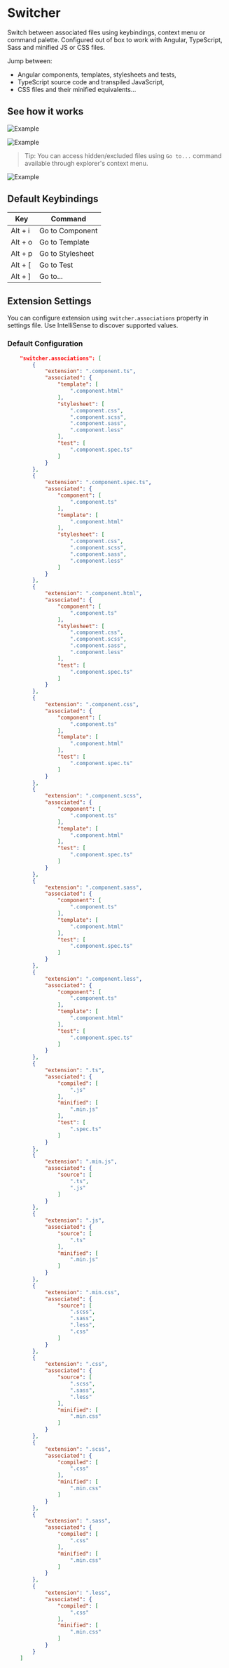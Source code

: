 # Switcher

Switch between associated files using keybindings, context menu or command palette. Configured out of box to work with Angular, TypeScript, Sass and minified JS or CSS files.

Jump between:
- Angular components, templates, stylesheets and tests,
- TypeScript source code and transpiled JavaScript,
- CSS files and their minified equivalents...

## See how it works

![Example](img/example-individual.gif)

![Example](img/example-list.gif)

> Tip: You can access hidden/excluded files using `Go to...` command available through explorer's context menu.

![Example](img/example-tip.gif)

## Default Keybindings

| Key     | Command                    |
|-------  |---                         |
| Alt + i | Go to Component            |
| Alt + o | Go to Template             |
| Alt + p | Go to Stylesheet           |
| Alt + [ | Go to Test                 |
| Alt + ] | Go to...                   |

## Extension Settings

You can configure extension using `switcher.associations` property in settings file. Use IntelliSense to discover supported values.

### Default Configuration
```json
    "switcher.associations": [
        {
            "extension": ".component.ts",
            "associated": {
                "template": [
                    ".component.html"
                ],
                "stylesheet": [
                    ".component.css",
                    ".component.scss",
                    ".component.sass",
                    ".component.less"
                ],
                "test": [
                    ".component.spec.ts"
                ]
            }
        },
        {
            "extension": ".component.spec.ts",
            "associated": {
                "component": [
                    ".component.ts"
                ],
                "template": [
                    ".component.html"
                ],
                "stylesheet": [
                    ".component.css",
                    ".component.scss",
                    ".component.sass",
                    ".component.less"
                ]
            }
        },
        {
            "extension": ".component.html",
            "associated": {
                "component": [
                    ".component.ts"
                ],
                "stylesheet": [
                    ".component.css",
                    ".component.scss",
                    ".component.sass",
                    ".component.less"
                ],
                "test": [
                    ".component.spec.ts"
                ]
            }
        },
        {
            "extension": ".component.css",
            "associated": {
                "component": [
                    ".component.ts"
                ],
                "template": [
                    ".component.html"
                ],
                "test": [
                    ".component.spec.ts"
                ]
            }
        },
        {
            "extension": ".component.scss",
            "associated": {
                "component": [
                    ".component.ts"
                ],
                "template": [
                    ".component.html"
                ],
                "test": [
                    ".component.spec.ts"
                ]
            }
        },
        {
            "extension": ".component.sass",
            "associated": {
                "component": [
                    ".component.ts"
                ],
                "template": [
                    ".component.html"
                ],
                "test": [
                    ".component.spec.ts"
                ]
            }
        },
        {
            "extension": ".component.less",
            "associated": {
                "component": [
                    ".component.ts"
                ],
                "template": [
                    ".component.html"
                ],
                "test": [
                    ".component.spec.ts"
                ]
            }
        },
        {
            "extension": ".ts",
            "associated": {
                "compiled": [
                    ".js"
                ],
                "minified": [
                    ".min.js"
                ],
                "test": [
                    ".spec.ts"
                ]
            }
        },
        {
            "extension": ".min.js",
            "associated": {
                "source": [
                    ".ts",
                    ".js"
                ]
            }
        },
        {
            "extension": ".js",
            "associated": {
                "source": [
                    ".ts"
                ],
                "minified": [
                    ".min.js"
                ]
            }
        },
        {
            "extension": ".min.css",
            "associated": {
                "source": [
                    ".scss",
                    ".sass",
                    ".less",
                    ".css"
                ]
            }
        },
        {
            "extension": ".css",
            "associated": {
                "source": [
                    ".scss",
                    ".sass",
                    ".less"
                ],
                "minified": [
                    ".min.css"
                ]
            }
        },
        {
            "extension": ".scss",
            "associated": {
                "compiled": [
                    ".css"
                ],
                "minified": [
                    ".min.css"
                ]
            }
        },
        {
            "extension": ".sass",
            "associated": {
                "compiled": [
                    ".css"
                ],
                "minified": [
                    ".min.css"
                ]
            }
        },
        {
            "extension": ".less",
            "associated": {
                "compiled": [
                    ".css"
                ],
                "minified": [
                    ".min.css"
                ]
            }
        }
    ]
```